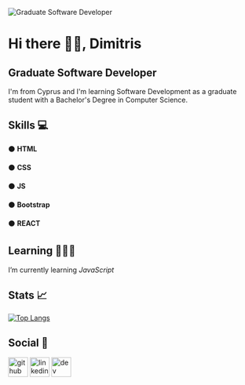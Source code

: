 ![Graduate Software Developer](https://media.licdn.com/dms/image/D4D16AQFX9mJbaTo81A/profile-displaybackgroundimage-shrink_350_1400/0/1722167319063?e=1728518400&v=beta&t=Ofjj_LUR1Kv7wwwJb8TovAMb5fKWP6cdDboSdXWfzzw)

# Hi there 👋🏻, Dimitris
## Graduate Software Developer

I'm from Cyprus and I'm learning Software Development as a graduate student with a Bachelor's Degree in Computer Science.

## Skills 💻 

⚫️ **HTML**

⚫️ **CSS**

⚫️ **JS**

⚫️ **Bootstrap**

⚫️ **REACT**

## Learning 👨🏻‍💻

I’m currently learning *JavaScript* 

## Stats 📈

[![Top Langs](https://github-readme-stats.vercel.app/api/top-langs/?username=MitsiosSoftDev)](https://github.com/anuraghazra/github-readme-stats)

## Social 🔗

[<img src='https://cdn.jsdelivr.net/npm/simple-icons@3.0.1/icons/github.svg' alt='github' height='40'>](https://github.com/MitsiosSoftDev)    [<img src='https://cdn.jsdelivr.net/npm/simple-icons@3.0.1/icons/linkedin.svg' alt='linkedin' height='40'>](https://www.linkedin.com/in/dimitris-erotokritou/)    [<img src='https://cdn.jsdelivr.net/npm/simple-icons@3.0.1/icons/dev-dot-to.svg' alt='dev' height='40'>](https://dev.to/dimitris_erotokritou)
